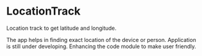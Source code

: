 # LocationTrack
Location track to get latitude and longitude.

The app helps in finding exact location of the device or person.
Application is still under developing. 
Enhancing the code module to make user friendly.
